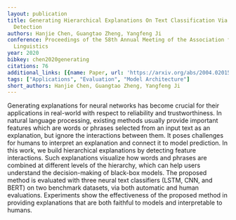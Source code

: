 ```yaml
---
layout: publication
title: Generating Hierarchical Explanations On Text Classification Via Feature Interaction
  Detection
authors: Hanjie Chen, Guangtao Zheng, Yangfeng Ji
conference: Proceedings of the 58th Annual Meeting of the Association for Computational
  Linguistics
year: 2020
bibkey: chen2020generating
citations: 76
additional_links: [{name: Paper, url: 'https://arxiv.org/abs/2004.02015'}]
tags: ["Applications", "Evaluation", "Model Architecture"]
short_authors: Hanjie Chen, Guangtao Zheng, Yangfeng Ji
---
```

Generating explanations for neural networks has become crucial for their
applications in real-world with respect to reliability and trustworthiness. In
natural language processing, existing methods usually provide important
features which are words or phrases selected from an input text as an
explanation, but ignore the interactions between them. It poses challenges for
humans to interpret an explanation and connect it to model prediction. In this
work, we build hierarchical explanations by detecting feature interactions.
Such explanations visualize how words and phrases are combined at different
levels of the hierarchy, which can help users understand the decision-making of
black-box models. The proposed method is evaluated with three neural text
classifiers (LSTM, CNN, and BERT) on two benchmark datasets, via both automatic
and human evaluations. Experiments show the effectiveness of the proposed
method in providing explanations that are both faithful to models and
interpretable to humans.